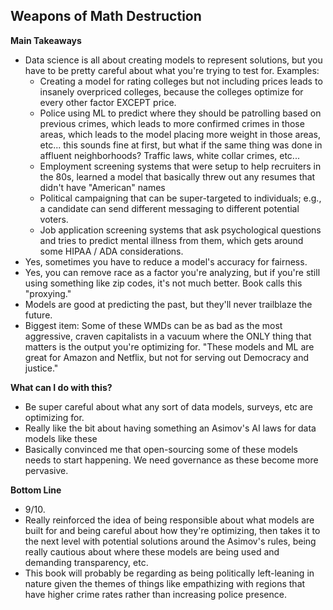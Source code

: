 ## Weapons of Math Destruction

**Main Takeaways**
- Data science is all about creating models to represent solutions, but you have to be pretty careful about what you're trying to test for. Examples:
	- Creating a model for rating colleges but not including prices leads to insanely overpriced colleges, because the colleges optimize for every other factor EXCEPT price.
	- Police using ML to predict where they should be patrolling based on previous crimes, which leads to more confirmed crimes in those areas, which leads to the model placing more weight in those areas, etc... this sounds fine at first, but what if the same thing was done in affluent neighborhoods? Traffic laws, white collar crimes, etc...
	- Employment screening systems that were setup to help recruiters in the 80s, learned a model that basically threw out any resumes that didn't have "American" names
	- Political campaigning that can be super-targeted to individuals; e.g., a candidate can send different messaging to different potential voters.
	- Job application screening systems that ask psychological questions and tries to predict mental illness from them, which gets around some HIPAA / ADA considerations.
- Yes, sometimes you have to reduce a model's accuracy for fairness.
- Yes, you can remove race as a factor you're analyzing, but if you're still using something like zip codes, it's not much better. Book calls this "proxying."
- Models are good at predicting the past, but they'll never trailblaze the future.
- Biggest item: Some of these WMDs can be as bad as the most aggressive, craven capitalists in a vacuum where the ONLY thing that matters is the output you're optimizing for. "These models and ML are great for Amazon and Netflix, but not for serving out Democracy and justice."

**What can I do with this?**
- Be super careful about what any sort of data models, surveys, etc are optimizing for.
- Really like the bit about having something an Asimov's AI laws for data models like these
- Basically convinced me that open-sourcing some of these models needs to start happening. We need governance as these become more pervasive. 

**Bottom Line**
- 9/10.
- Really reinforced the idea of being responsible about what models are built for and being careful about how they're optimizing, then takes it to the next level with potential solutions around the Asimov's rules, being really cautious about where these models are being used and demanding transparency, etc.
- This book will probably be regarding as being politically left-leaning in nature given the themes of things like empathizing with regions that have higher crime rates rather than increasing police presence.
<!--stackedit_data:
eyJoaXN0b3J5IjpbLTgwMzg5MjkyMSwtODcxMjU5MjA2LDE5Nj
gzNzgxNTYsNDUwMDU1MTYwLC04MTI1NjEwNDAsMzQzNTIwNDE5
LDE2MzA4OTM4ODJdfQ==
-->